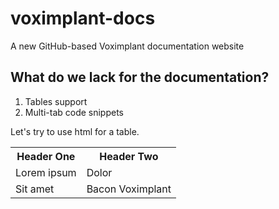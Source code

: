 # voximplant-docs
A new GitHub-based Voximplant documentation website

## What do we lack for the documentation?
1. Tables support
1. Multi-tab code snippets

Let's try to use html for a table.

<table>
  <tr>
    <th>Header One</th>
    <th>Header Two</th>
  </tr>
  <tr>
    <td>Lorem ipsum</td>
    <td>Dolor</td>
  </tr>
  <tr>
    <td>Sit amet</td>
    <td>Bacon Voximplant</td>
  </tr>
</table>
